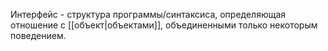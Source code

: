 Интерфейс - структура программы/синтаксиса, определяющая отношение с [[объект\|объектами]], объединенными только некоторым поведением.